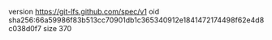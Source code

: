 version https://git-lfs.github.com/spec/v1
oid sha256:66a59986f83b513cc70901db1c365340912e1841472174498f62e4d8c038d0f7
size 370
